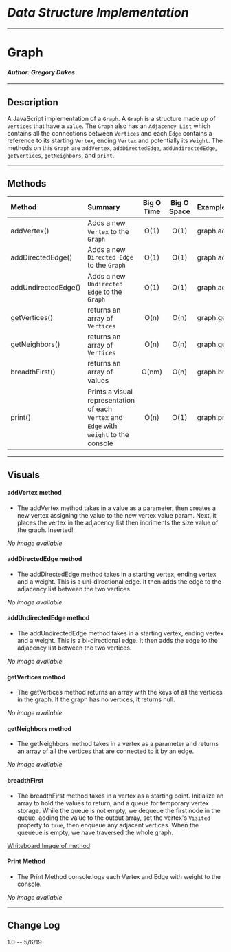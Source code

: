# ***Data Structure Implementation***
------------------------------

# Graph
#### *Author: Gregory Dukes*

------------------------------

## Description

A JavaScript implementation of a `Graph`. A `Graph` is a structure made up of `Vertices` that have a `Value`. The `Graph` also has an `Adjacency List` which contains all the connections between `Vertices` and each `Edge` contains a reference to its starting `Vertex`, ending `Vertex` and potentially its `Weight`. The methods on this `Graph` are `addVertex`, `addDirectedEdge`, `addUndirectedEdge`, `getVertices`, `getNeighbors`, and `print`.

------------------------------

## Methods

| Method | Summary | Big O Time | Big O Space | Example | 
| :----------- | :----------- | :-------------: | :-------------: | :----------- |
| addVertex() | Adds a new `Vertex` to the `Graph` | O(1) | O(1) | graph.addVertex(99) |
| addDirectedEdge() | Adds a new `Directed Edge` to the `Graph` | O(1) | O(1) | graph.addDirectedEdge(1,2,99) |
| addUndirectedEdge() | Adds a new `Undirected Edge` to the `Graph` | O(1) | O(1) | graph.addUndirectedEdge(1,2,99) |
| getVertices() | returns an array of `Vertices` | O(n) | O(n) | graph.getVertices() |
| getNeighbors() | returns an array of `Vertices` | O(n) | O(n) | graph.getNeighbors(1) |
| breadthFirst() | returns an array of values | O(nm) | O(n) | graph.breadthFirst(1) |
| print() | Prints a visual representation of each `Vertex` and `Edge` with `weight` to the console | O(n) | O(1) | graph.print() |

------------------------------

## Visuals

#### addVertex method
- The addVertex method takes in a value as a parameter, then creates a new vertex assigning the value to the new vertex value param.  Next, it places the vertex in the adjacency list then incriments the size value of the graph. Inserted!

*No image available*
#### addDirectedEdge method
- The addDirectedEdge method takes in a starting vertex, ending vertex and a weight.  This is a uni-directional edge.  It then adds the edge to the adjacency list between the two vertices.

*No image available*
#### addUndirectedEdge method
- The addUndirectedEdge method takes in a starting vertex, ending vertex and a weight.  This is a bi-directional edge.  It then adds the edge to the adjacency list between the two vertices.

*No image available*
#### getVertices method
- The getVertices method returns an array with the keys of all the vertices in the graph. If the graph has no vertices, it returns null.

*No image available*
#### getNeighbors method
- The getNeighbors method takes in a vertex as a parameter and returns an array of all the vertices that are connected to it by an edge.

*No image available*

#### breadthFirst 
- The breadthFirst method takes in a vertex as a starting point. Initialize an array to hold the values to return, and a queue for temporary vertex storage.  While the queue is not empty, we dequeue the first node in the queue, adding the value to the output array, set the vertex's `Visited` property to `true`, then enqueue any adjacent vertices.  When the queueue is empty, we have traversed the whole graph.

[Whiteboard Image of method](../../assets/graph_breadthFirst.jpg)
#### Print Method
- The Print Method console.logs each Vertex and Edge with weight to the console.

*No image available*

------------------------------

## Change Log
1.0 -- 5/6/19
